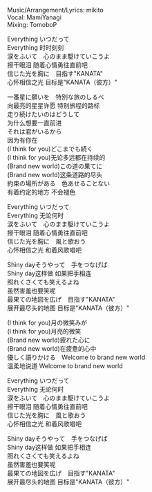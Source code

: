 Music/Arrangement/Lyrics: mikito  
Vocal: MamiYanagi  
Mixing: TomoboP

Everything いつだって  
Everything 时时刻刻  
涙をふいて　心のまま駆けていこうよ  
擦干眼泪 随着心情勇往直前吧  
信じた光を胸に　目指す"KANATA"  
心怀相信之光 目标是"KANATA（彼方）"  

一番星に願いを　特別な旅のしるべ  
向最亮的星星许愿 特别旅程的路标  
走り続けたいのはどうして  
为什么想要一直前进  
それは君がいるから  
因为有你在  
(I think for you)どこまでも続く  
(I think for you)无论多远都在持续的  
(Brand new world)この道の果てに  
(Brand new world)这条道路的尽头  
約束の場所がある　色あせることない  
有着约定的地方 不会褪色  

Everything いつだって  
Everything 无论何时  
涙をふいて　心のまま駆けていこうよ  
擦干眼泪 随着心情勇往直前吧  
信じた光を胸に　風と歌おう  
心怀相信之光 和着风歌唱吧  

Shiny dayそうやって　手をつなげば  
Shiny day这样做 如果把手相连  
照れくさくても笑えるよね  
虽然害羞也要笑呢  
最果ての地図を広げ　目指す"KANATA"  
展开最尽头的地图 目标是"KANATA（彼方）"  

(I think for you)月の微笑みが  
(I think for you)月亮的微笑  
(Brand new world)疲れた心に  
(Brand new world)在疲惫的心中  
優しく語りかける　Welcome to brand new world  
温柔地说道 Welcome to brand new world  

Everything いつだって  
Everything 无论何时  
涙をふいて　心のまま駆けていこうよ  
擦干眼泪 随着心情勇往直前吧  
信じた光を胸に　風と歌おう  
心怀相信之光 和着风歌唱吧  

Shiny dayそうやって　手をつなげば  
Shiny day这样做 如果把手相连  
照れくさくても笑えるよね  
虽然害羞也要笑呢  
最果ての地図を広げ　目指す"KANATA"  
展开最尽头的地图 目标是"KANATA（彼方）"  